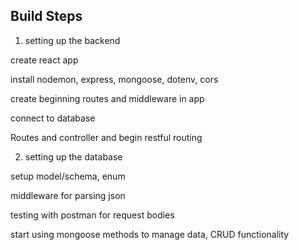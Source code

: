 ## Build Steps

1. setting up the backend

create react app

install nodemon, express, mongoose, dotenv, cors

create beginning routes and middleware in app

connect to database

Routes and controller and begin restful routing

2. setting up the database

setup model/schema, enum

middleware for parsing json

testing with postman for request bodies

start using mongoose methods to manage data, CRUD functionality 

